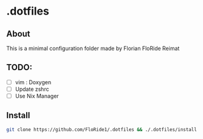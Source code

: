 # .dotfiles
## About
This is a minimal configuration folder made by Florian FloRide Reimat

## TODO:
- [ ] vim : Doxygen
- [ ] Update zshrc
- [ ] Use Nix Manager

## Install
```sh
git clone https://github.com/FloRide1/.dotfiles && ./.dotfiles/install.sh
```

